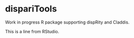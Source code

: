 # dispariTools
Work in progress R package supporting dispRity and Claddis.

This is a line from RStudio.